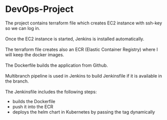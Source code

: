 # DevOps-Project
The project contains terraform file which creates EC2 instance with ssh-key so we can log in. <br><br>
Once the EC2 instance is started, Jenkins is installed automatically. <br><br>
The terraform file creates also an ECR (Elastic Container Registry) where I will keep the docker images. <br><br>
The Dockerfile builds the application from Github.<br><br>
Multibranch pipeline is used in Jenkins to build Jenkinsfile if it is available in the branch.<br><br>
The Jenkinsfile includes the following steps:
- builds the Dockerfile
- push it into the ECR
- deploys the helm chart in Kubernetes by passing the tag dynamically
# 
